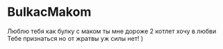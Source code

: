 # BulkacMakom
Люблю тебя как булку с маком ты мне дороже 2 котлет хочу в любви Тебе признаться но от жратвы уж силы нет! )
